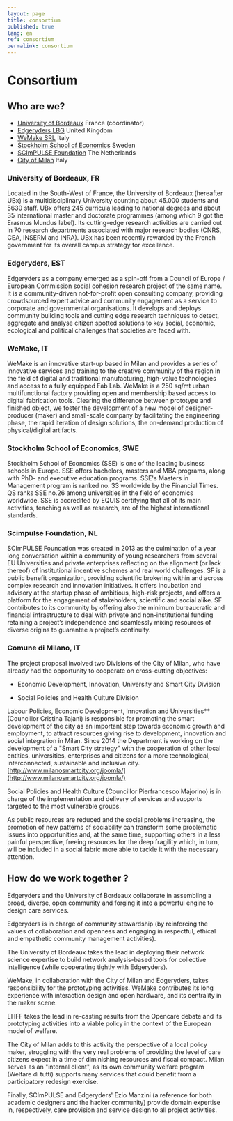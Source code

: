```yaml
---
layout: page
title: consortium
published: true
lang: en
ref: consortium
permalink: consortium
---
```



# Consortium

## Who are we?
* [University of Bordeaux](https://www.u-bordeaux.fr/) France (coordinator)
* [Edgeryders LBG](http://edgeryders.eu/) United Kingdom
* [WeMake SRL](http://wemake.cc/) Italy
* [Stockholm School of Economics](https://www.hhs.se/) Sweden
* [SCImPULSE Foundation](http://www.scimpulse.org/) The Netherlands
* [City of Milan](https://www.comune.milano.it/) Italy


### University of Bordeaux, FR  

Located in the South-West of France, the University of  Bordeaux (hereafter UBx) is a multidisciplinary University counting about 45.000 students and 5630 staff. UBx offers 245 curricula leading to national degrees and about 35 international master and doctorate programmes (among which 9 got the Erasmus Mundus label). Its cutting-edge research activities are carried out in 70 research departments associated with major research bodies (CNRS, CEA, INSERM and INRA). UBx has been recently rewarded by the French government for its overall campus strategy for excellence.

### Edgeryders, EST

Edgeryders as a company emerged as a spin-off from a Council of Europe / European Commission social cohesion research project of the same name. It is a community-driven not-for-profit open consulting company, providing crowdsourced expert advice and community engagement as a service to corporate and governmental organisations. It develops and deploys community building tools and cutting edge research techniques to detect, aggregate and analyse citizen spotted solutions to key social, economic, ecological and political challenges that societies are faced with.

### WeMake, IT

WeMake is an innovative start-up based in Milan and provides a series of innovative services and training to the creative community of the region in the field of digital and traditional manufacturing, high-value technologies and access to a fully equipped Fab Lab. WeMake is a 250 sq/mt urban multifunctional factory providing open and membership based access to digital fabrication tools. Clearing the difference between prototype and finished object, we foster the development of a new model of designer-producer (maker) and small-scale company by facilitating the engineering phase, the rapid iteration of design solutions, the on-demand production of physical/digital artifacts.

### Stockholm School of Economics, SWE

Stockholm School of Economics (SSE) is one of the leading business schools in Europe. SSE offers bachelors, masters and MBA programs, along with PhD- and executive education programs. SSE's Masters in Management program is ranked no. 33 worldwide by the Financial Times. QS ranks SSE no.26 among universities in the field of economics worldwide. SSE is accredited by EQUIS certifying that all of its main activities, teaching as well as research, are of the highest international standards.

### Scimpulse Foundation, NL

SCImPULSE Foundation was created in 2013 as the culmination of a year long conversation within a community of young researchers from several EU Universities and private enterprises reflecting on the alignment (or lack thereof) of institutional incentive schemes and real world challenges. SF is a public benefit organization, providing scientific brokering within and across complex research and innovation initiatives. It offers incubation and advisory at the startup phase of ambitious, high-risk projects, and offers a platform for the engagement of stakeholders, scientific and social alike. SF contributes to its community by offering also the minimum bureaucratic and financial infrastructure to deal with private and non-institutional funding retaining a project’s independence and seamlessly mixing resources of diverse origins to guarantee a project’s continuity.

### Comune di Milano, IT

The project proposal involved two Divisions of the City of Milan, who have already had the opportunity to cooperate on cross-cutting objectives:

- Economic Development, Innovation, University and Smart City Division

- Social Policies and Health Culture Division

Labour Policies, Economic Development, Innovation and Universities** (Councillor Cristina Tajani) is responsible for promoting the smart development of the city as an important step towards economic growth and employment, to attract resources giving rise to development, innovation and social integration in Milan. Since 2014 the Department is working on the development of a "Smart City strategy" with the cooperation of other local entities, universities, enterprises and citizens for a more technological, interconnected, sustainable and inclusive city. [http://www.milanosmartcity.org/joomla/](http://www.milanosmartcity.org/joomla/)

Social Policies and Health Culture (Councillor Pierfrancesco Majorino) is in charge of the implementation and delivery of services and supports targeted to the most vulnerable groups.

As public resources are reduced and the social problems increasing, the promotion of new patterns of sociability can transform some problematic issues into opportunities and, at the same time, supporting others in a less painful perspective, freeing resources for the deep fragility which, in turn, will be included in a social fabric more able to tackle it with the necessary attention.

## How do we work together ?

Edgeryders and the University of Bordeaux collaborate in assembling a broad, diverse, open community and forging it into a powerful engine to design care services.

Edgeryders is in charge of community stewardship (by reinforcing the values of collaboration and openness and engaging in respectful, ethical and empathetic community management activities).

The University of Bordeaux takes the lead in deploying their network science expertise to build network analysis-based tools for collective intelligence (while cooperating tightly with Edgeryders).

WeMake, in collaboration with the City of Milan and Edgeryders, takes responsibility for the prototyping activities. WeMake contributes its long experience with interaction design and open hardware, and its centrality in the maker scene.

EHFF takes the lead in re-casting results from the Opencare debate and its prototyping activities into a viable policy in the context of the European model of welfare.

The City of Milan adds to this activity the perspective of a local policy maker, struggling with the very real problems of providing the level of care citizens expect in a time of diminishing resources and fiscal compact. Milan serves as an "internal client", as its own community welfare program (Welfare di tutti) supports many services that could benefit from a participatory redesign exercise.

Finally, SCImPULSE and Edgeryders' Ezio Manzini (a reference for both academic designers and the hacker community) provide domain expertise in, respectively, care provision and service design to all project activities.
